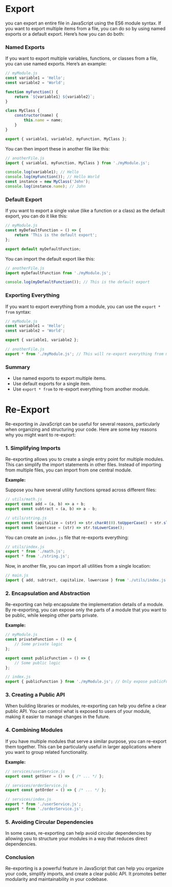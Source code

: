# Export
you can export an entire file in JavaScript using the ES6 module syntax. If you want to export multiple items from a file, you can do so by using named exports or a default export. Here’s how you can do both:

### Named Exports

If you want to export multiple variables, functions, or classes from a file, you can use named exports. Here’s an example:

```javascript
// myModule.js
const variable1 = 'Hello';
const variable2 = 'World';

function myFunction() {
    return `${variable1} ${variable2}`;
}

class MyClass {
    constructor(name) {
        this.name = name;
    }
}

export { variable1, variable2, myFunction, MyClass };
```

You can then import these in another file like this:

```javascript
// anotherFile.js
import { variable1, myFunction, MyClass } from './myModule.js';

console.log(variable1); // Hello
console.log(myFunction()); // Hello World
const instance = new MyClass('John');
console.log(instance.name); // John
```

### Default Export

If you want to export a single value (like a function or a class) as the default export, you can do it like this:

```javascript
// myModule.js
const myDefaultFunction = () => {
    return 'This is the default export';
};

export default myDefaultFunction;
```

You can import the default export like this:

```javascript
// anotherFile.js
import myDefaultFunction from './myModule.js';

console.log(myDefaultFunction()); // This is the default export
```

### Exporting Everything

If you want to export everything from a module, you can use the `export * from` syntax:

```javascript
// myModule.js
const variable1 = 'Hello';
const variable2 = 'World';

export { variable1, variable2 };

// anotherFile.js
export * from './myModule.js'; // This will re-export everything from myModule.js
```

### Summary

- Use named exports to export multiple items.
- Use default exports for a single item.
- Use `export * from` to re-export everything from another module.

# Re-Export
Re-exporting in JavaScript can be useful for several reasons, particularly when organizing and structuring your code. Here are some key reasons why you might want to re-export:

### 1. **Simplifying Imports**

Re-exporting allows you to create a single entry point for multiple modules. This can simplify the import statements in other files. Instead of importing from multiple files, you can import from one central module.

**Example:**

Suppose you have several utility functions spread across different files:

```javascript
// utils/math.js
export const add = (a, b) => a + b;
export const subtract = (a, b) => a - b;

// utils/string.js
export const capitalize = (str) => str.charAt(0).toUpperCase() + str.slice(1);
export const lowercase = (str) => str.toLowerCase();
```

You can create an `index.js` file that re-exports everything:

```javascript
// utils/index.js
export * from './math.js';
export * from './string.js';
```

Now, in another file, you can import all utilities from a single location:

```javascript
// main.js
import { add, subtract, capitalize, lowercase } from './utils/index.js';
```

### 2. **Encapsulation and Abstraction**

Re-exporting can help encapsulate the implementation details of a module. By re-exporting, you can expose only the parts of a module that you want to be public, while keeping other parts private.

**Example:**

```javascript
// myModule.js
const privateFunction = () => {
    // Some private logic
};

export const publicFunction = () => {
    // Some public logic
};

// index.js
export { publicFunction } from './myModule.js'; // Only expose publicFunction
```

### 3. **Creating a Public API**

When building libraries or modules, re-exporting can help you define a clear public API. You can control what is exposed to users of your module, making it easier to manage changes in the future.

### 4. **Combining Modules**

If you have multiple modules that serve a similar purpose, you can re-export them together. This can be particularly useful in larger applications where you want to group related functionality.

**Example:**

```javascript
// services/userService.js
export const getUser = () => { /* ... */ };

// services/orderService.js
export const getOrder = () => { /* ... */ };

// services/index.js
export * from './userService.js';
export * from './orderService.js';
```

### 5. **Avoiding Circular Dependencies**

In some cases, re-exporting can help avoid circular dependencies by allowing you to structure your modules in a way that reduces direct dependencies.

### Conclusion

Re-exporting is a powerful feature in JavaScript that can help you organize your code, simplify imports, and create a clear public API. It promotes better modularity and maintainability in your codebase.